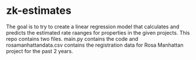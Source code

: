 # zk-estimates

The goal is to try to create a linear regression model that calculates and predicts the estimated rate raanges for properties in the given projects.
This repo contains two files. main.py contains the code and rosamanhattandata.csv contains the registration data for Rosa Manhattan project for the past 2 years.
